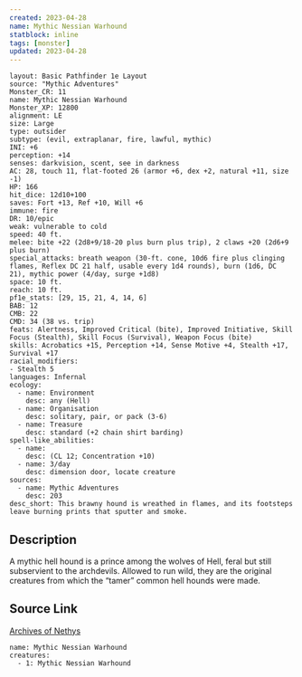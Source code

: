 ```yaml
---
created: 2023-04-28
name: Mythic Nessian Warhound
statblock: inline
tags: [monster]
updated: 2023-04-28
---
```

```statblock
layout: Basic Pathfinder 1e Layout
source: "Mythic Adventures"
Monster_CR: 11
name: Mythic Nessian Warhound
Monster_XP: 12800
alignment: LE
size: Large
type: outsider
subtype: (evil, extraplanar, fire, lawful, mythic)
INI: +6
perception: +14
senses: darkvision, scent, see in darkness
AC: 28, touch 11, flat-footed 26 (armor +6, dex +2, natural +11, size -1)
HP: 166
hit_dice: 12d10+100
saves: Fort +13, Ref +10, Will +6
immune: fire
DR: 10/epic
weak: vulnerable to cold
speed: 40 ft.
melee: bite +22 (2d8+9/18-20 plus burn plus trip), 2 claws +20 (2d6+9 plus burn)
special_attacks: breath weapon (30-ft. cone, 10d6 fire plus clinging flames, Reflex DC 21 half, usable every 1d4 rounds), burn (1d6, DC 21), mythic power (4/day, surge +1d8)
space: 10 ft.
reach: 10 ft.
pf1e_stats: [29, 15, 21, 4, 14, 6]
BAB: 12
CMB: 22
CMD: 34 (38 vs. trip)
feats: Alertness, Improved Critical (bite), Improved Initiative, Skill Focus (Stealth), Skill Focus (Survival), Weapon Focus (bite)
skills: Acrobatics +15, Perception +14, Sense Motive +4, Stealth +17, Survival +17
racial_modifiers:
- Stealth 5
languages: Infernal
ecology:
  - name: Environment
    desc: any (Hell)
  - name: Organisation
    desc: solitary, pair, or pack (3-6)
  - name: Treasure
    desc: standard (+2 chain shirt barding)
spell-like_abilities:
  - name:
    desc: (CL 12; Concentration +10)
  - name: 3/day
    desc: dimension door, locate creature
sources:
  - name: Mythic Adventures
    desc: 203
desc_short: This brawny hound is wreathed in flames, and its footsteps leave burning prints that sputter and smoke.
```
## Description
A mythic hell hound is a prince among the wolves of Hell, feral but still subservient to the archdevils. Allowed to run wild, they are the original creatures from which the “tamer” common hell hounds were made.
## Source Link
[Archives of Nethys](https://aonprd.com/MythicMonsterDisplay.aspx?ItemName=Nessian%20Warhound)
```encounter-table
name: Mythic Nessian Warhound
creatures:
  - 1: Mythic Nessian Warhound
```
